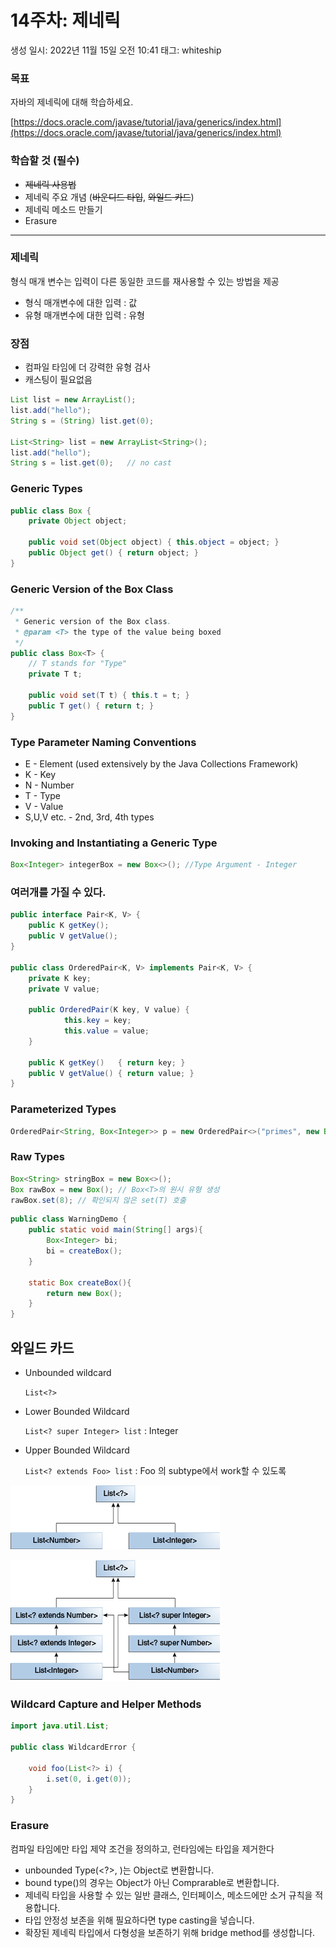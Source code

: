 # 14주차: 제네릭

생성 일시: 2022년 11월 15일 오전 10:41
태그: whiteship

### **목표**

자바의 제네릭에 대해 학습하세요.

[https://docs.oracle.com/javase/tutorial/java/generics/index.html](https://docs.oracle.com/javase/tutorial/java/generics/index.html)

### **학습할 것 (필수)**

- ~~제네릭 사용법~~
- 제네릭 주요 개념 (~~바운디드 타입~~, ~~와일드 카드~~)
- 제네릭 메소드 만들기
- Erasure

---

### 제네릭

형식 매개 변수는 입력이 다른 동일한 코드를 재사용할 수 있는 방법을 제공

- 형식 매개변수에 대한 입력 : 값
- 유형 매개변수에 대한 입력 : 유형

### 장점

- 컴파일 타임에 더 강력한 유형 검사
- 캐스팅이 필요없음

```java
List list = new ArrayList();
list.add("hello");
String s = (String) list.get(0);

List<String> list = new ArrayList<String>();
list.add("hello");
String s = list.get(0);   // no cast
```

### Generic Types

```java
public class Box {
    private Object object;

    public void set(Object object) { this.object = object; }
    public Object get() { return object; }
}
```

### Generic Version of the Box Class

```java
/**
 * Generic version of the Box class.
 * @param <T> the type of the value being boxed
 */
public class Box<T> {
    // T stands for "Type"
    private T t;

    public void set(T t) { this.t = t; }
    public T get() { return t; }
}
```

### ****Type Parameter Naming Conventions****

- E - Element (used extensively by the Java Collections Framework)
- K - Key
- N - Number
- T - Type
- V - Value
- S,U,V etc. - 2nd, 3rd, 4th types

### ****Invoking and Instantiating a Generic Type****

```java
Box<Integer> integerBox = new Box<>(); //Type Argument - Integer
```

### 여러개를 가질 수 있다.

```java
public interface Pair<K, V> {
    public K getKey();
    public V getValue();
}

public class OrderedPair<K, V> implements Pair<K, V> {
    private K key;
    private V value;

    public OrderedPair(K key, V value) {
			this.key = key;
			this.value = value;
    }

    public K getKey()	{ return key; }
    public V getValue() { return value; }
}
```

### Parameterized Types

```java
OrderedPair<String, Box<Integer>> p = new OrderedPair<>("primes", new Box<Integer>(...));
```

### Raw Types

```java
Box<String> stringBox = new Box<>();
Box rawBox = new Box(); // Box<T>의 원시 유형 생성
rawBox.set(8); // 확인되지 않은 set(T) 호출
```

```java
public class WarningDemo {
    public static void main(String[] args){
        Box<Integer> bi;
        bi = createBox();
    }

    static Box createBox(){
        return new Box();
    }
}
```

## 와일드 카드

- Unbounded wildcard
    
    `List<?>` 
    
- Lower Bounded Wildcard
    
    `List<? super Integer> list` : Integer
    
- Upper Bounded Wildcard
    
    `List<? extends Foo> list` : Foo 의 subtype에서 work할 수 있도록
    

![generics-listParent.gif](./_14/generics-listParent.gif)

![generics-wildcardSubtyping.gif](./_14/generics-wildcardSubtyping.gif)

### Wildcard Capture and Helper Methods

```java
import java.util.List;

public class WildcardError {

    void foo(List<?> i) {
        i.set(0, i.get(0));
    }
}
```

### Erasure

컴파일 타임에만 타입 제약 조건을 정의하고, 런타임에는 타입을 제거한다

- unbounded Type(<?>, <T>)는 Object로 변환합니다.
- bound type(<E extends Comparable>)의 경우는 Object가 아닌 Comprarable로 변환합니다.
- 제네릭 타입을 사용할 수 있는 일반 클래스, 인터페이스, 메소드에만 소거 규칙을 적용합니다.
- 타입 안정성 보존을 위해 필요하다면 type casting을 넣습니다.
- 확장된 제네릭 타입에서 다형성을 보존하기 위해 bridge method를 생성합니다.